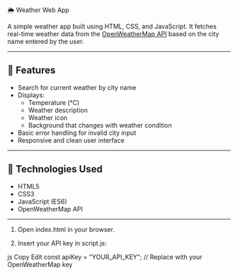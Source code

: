 ﻿ 🌦️ Weather Web App

A simple weather app built using HTML, CSS, and JavaScript. It fetches real-time weather data from the [OpenWeatherMap API](https://openweathermap.org/api) based on the city name entered by the user.

---

## 📌 Features

- Search for current weather by city name
- Displays:
  - Temperature (°C)
  - Weather description
  - Weather icon
  - Background that changes with weather condition
- Basic error handling for invalid city input
- Responsive and clean user interface

---

## 🔧 Technologies Used

- HTML5
- CSS3
- JavaScript (ES6)
- OpenWeatherMap API

---
1. Open index.html in your browser.

2. Insert your API key in script.js:

js
Copy
Edit
const apiKey = "YOUR_API_KEY"; // Replace with your OpenWeatherMap key
